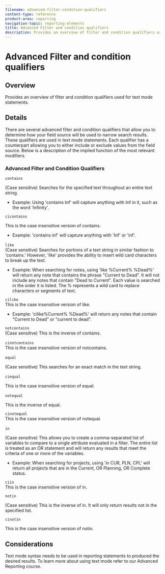 ```yaml
---
filename: advanced-filter-condition-qualifiers
content-type: reference
product-area: reporting
navigation-topic: reporting-elements
title: Advanced Filter and condition qualifiers
description: Provides an overview of filter and condition qualifiers used for text mode statements.
---
```


# Advanced Filter and condition qualifiers

## Overview

Provides an overview of filter and condition qualifiers​&nbsp;used for text mode statements.&nbsp;

## Details

There are several advanced filter and condition qualifiers that allow you to determine how your field source will be used to narrow search results. These qualifiers are used in text mode statements. Each qualifier has a counterpart allowing you to either include or exclude values from the field source. Below is a description of the implied function of the most relevant modifiers.

### Advanced Filter and Condition Qualifiers

`contains`

(Case sensitive) Searches for the specified text throughout an entire text string.

* Example: Using 'contains Inf' will capture anything with Inf in it, such as the word 'Infinity'.

`cicontains`

This is the case insensitive version of contains.&nbsp;

* Example: 'contains inf' will capture anything with 'Inf' or 'inf'.

`like`&nbsp;  
(Case sensitive) Searches for portions of a text string in similar fashion to 'contains.' However, 'like' provides the ability to insert wild card characters to break up the text.&nbsp;

* Example: When searching for notes, using 'like %Current% %Dead%' will return any note that contains the phrase "Current to Dead". It will not include any notes that contain "Dead to Current". Each value is searched in the order it is listed. The % represents a wild card to replace characters or segments of text.

`cilike`   
This is the case insensitive version of like.&nbsp;

* Example: 'cilike%Current% %Dead%' will return any notes that contain "Current to Dead" or "current to dead".

`notcontains`   
(Case sensitive) This is the inverse of contains.

`cinotcontains`&nbsp;  
This is the case insensitive version of notcontains.

`equal`&nbsp;

(Case sensitive) This searches for an exact match in the text string.

`ciequal`&nbsp;

This is the case insensitive version of equal.

`notequal`&nbsp;

This is the inverse of equal.

`cinotequal`   
This is the case insensitive version of notequal.

`in`&nbsp;

(Case sensitive) This allows you to create a comma-separated list of variables to compare to a single attribute evaluated in a filter. The entire list is treated as an OR statement and will return any results that meet the criteria of one or more of the variables.

* Example: When searching for projects, using 'in CUR, PLN, CPL' will return all projects that are in the Current, OR Planning, OR Complete status.

`ciin`   
This is the case insensitive version of in.

`notin`

(Case sensitive) This is the inverse of in. It will only return results not in the specified list.

`cinotin`

This is the case insensitive version of notin.

## Considerations

Text mode syntax needs to be used in reporting statements to produced the desired results. To learn more about using text mode refer to our&nbsp;Advanced Reporting course.&nbsp;
